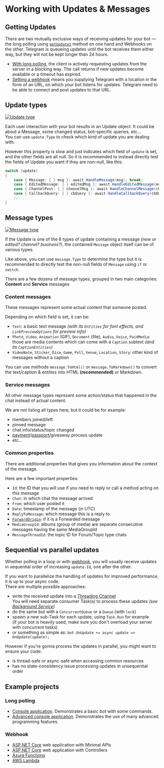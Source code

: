 # Working with Updates & Messages

## Getting Updates

There are two mutually exclusive ways of receiving updates for your bot — the long polling using [`getUpdates`] method on one hand and Webhooks on the other. Telegram is queueing updates until the bot receives them either way, but they will not be kept longer than 24 hours.

- [With long polling](polling.md), the client is actively requesting updates from the server in a blocking way. The call returns if new updates become available or a timeout has expired.
- [Setting a webhook](webhook.md) means you supplying Telegram with a location in the form of an URL, on which your bot listens for updates. Telegram need to be able to connect and post updates to that URL.

## Update types 

[![Update type](https://img.shields.io/badge/Bot_API_type-Update-blue.svg?style=flat-square)](https://core.telegram.org/bots/api#update)

Each user interaction with your bot results in an Update object.
It could be about a Message, some changed status, bot-specific queries, etc...  
You can use `update.Type` to check which kind of update you are dealing with.

However this property is slow and just indicates which field of `update` is set, and the other fields are all null.
So it is recommended to instead directly test the fields of Update you want if they are non-null, like this:
```csharp
switch (update)
{
    case { Message: { } msg }: await HandleMessage(msg); break;
    case { EditedMessage: { } editedMsg }: await HandleEditedMessage(editedMsg); break;
    case { ChannelPost: { } channelMsg }: await HandleChannelMessage(channelMsg); break;
    case { CallbackQuery: { } cbQuery }: await HandleCallbackQuery(cbQuery); break;
    //...
}
```


## Message types

[![Message type](https://img.shields.io/badge/Bot_API_type-Message-blue.svg?style=flat-square)](https://core.telegram.org/bots/api#message)

If the Update is one of the 6 types of update containing a message _(new or edited? channel? business?)_, the contained `Message` object itself can be of various types.

Like above, you can use `message.Type` to determine the type but it is recommended to directly test the non-null fields of `Message` using `if` or `switch`.

There are a few dozens of message types, grouped in two main categories: **Content** and **Service** messages

### Content messages

These messages represent some actual content that someone posted.

Depending on which field is set, it can be:
- `Text`: a basic text message _(with its `Entities` for font effects, and `LinkPreviewOptions` for preview info)_
- `Photo`, `Video`, `Animation` (GIF), `Document` (file), `Audio`, `Voice`, `PaidMedia`: those are media contents which can come with a `Caption` subtext _(and its `CaptionEntities`)_
- `VideoNote`, `Sticker`, `Dice`, `Game`, `Poll`, `Venue`, `Location`, `Story`: other kind of messages without a caption

You can use methods `message.ToHtml()` or `message.ToMarkdown()` to convert the text/caption & entities into HTML **(recommended)** or Markdown.

### Service messages

All other message types represent some action/status that happened in the chat instead of actual content.

We are not listing all types here, but it could be for example:
- members joined/left
- pinned message
- chat info/status/topic changed
- [payment](../../4/payments.md)/[passport](../../4/passport)/giveaway process update
- etc...

### Common properties

There are additional properties that gives you information about the context of the message.

Here are a few important properties:
- `Id`: the ID that you will use if you need to reply or call a method acting on this message
- `Chat`: in which chat the message arrived
- `From`: which user posted it
- `Date`: timestamp of the message (in UTC)
- `ReplyToMessage`: which message this is a reply to
- [`ForwardOrigin`](../../2/forward-copy-delete.md#check-if-a-message-is-a-forward): if it is a Forwarded message
- `MediaGroupId`: albums (group of media) are separate consecutive messages having the same MediaGroupId
- `MessageThreadId`: the topic ID for Forum/Topic type chats

## Sequential vs parallel updates
Whether polling in a loop or with [webhook](webhook.md#updates-are-posted-sequentially-to-your-webapp),
you will usually receive updates in sequential order of increasing `update.Id`, one after the other.

If you want to parallelize the handling of updates for improved performance, it is up to your async code.  
There are multiple possible approaches:
- write the received update into a [Threading Channel](https://learn.microsoft.com/en-us/dotnet/core/extensions/channels)  
  You will need separate consumer Task(s) to process these updates _(see [Background Service](https://learn.microsoft.com/en-us/aspnet/core/fundamentals/host/hosted-services))_
- do the same but with a `ConcurrentQueue` or a `Queue` (with `lock`)  
- spawn a new sub-Task for each update, using `Task.Run` for example  
  (if your bot is heavily used, make sure you don't overload your server with concurrent tasks)
- or something as simple as: `bot.OnUpdate += async update => OnUpdate(update);`

However if you're gonna process the updates in parallel, you might want to ensure your code:
- is thread-safe or async-safe when accessing common resources
- has no state-consistency issue processing updates in unsequential order


## Example projects

### Long polling

- [Console application](https://github.com/TelegramBots/Telegram.Bot.Examples/tree/master/Console). Demonstrates a basic bot with some commands.
- [Advanced console application](https://github.com/TelegramBots/Telegram.Bot.Examples/tree/master/Console.Advanced). Demonstrates the use of many advanced programming features.

### Webhook

- [ASP.NET Core](https://github.com/TelegramBots/Telegram.Bot.Examples/tree/master/Webhook.MinimalAPIs) web application with Minimal APIs
- [ASP.NET Core](https://github.com/TelegramBots/Telegram.Bot.Examples/tree/master/Webhook.Controllers) web application with Controllers
- [Azure Functions](https://github.com/TelegramBots/Telegram.Bot.Examples/tree/master/Serverless/AzureFunctions.Webhook)
- [AWS Lambda](https://github.com/TelegramBots/Telegram.Bot.Examples/tree/master/Serverless/AwsLambda.Webhook)

[`getUpdates`]: https://core.telegram.org/bots/api#getupdates
